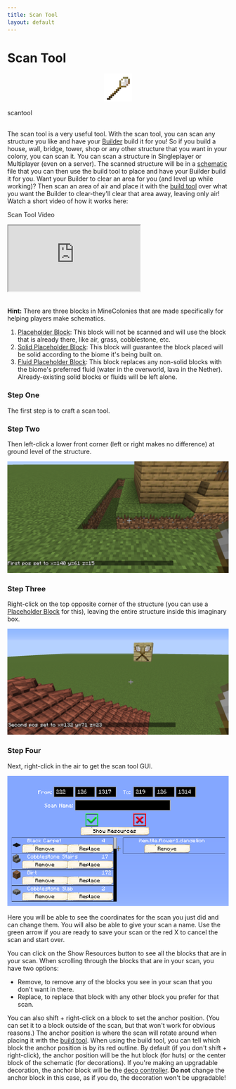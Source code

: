 ```yaml
---
title: Scan Tool
layout: default
---
```

# Scan Tool

<div class="infobox box text-center">
    <p style="text-align:center;"><img src="../../assets/images/icons/minecolonies/scan_tool.png" alt="Scantool"></p>
    <recipe>scantool</recipe>
</div>
<br>

The scan tool is a very useful tool. With the scan tool, you can scan any structure you like and have your [Builder](../../source/workers/builder) build it for you! So if you build a house, wall, bridge, tower, shop or any other structure that you want in your colony, you can scan it. You can scan a structure in Singleplayer or Multiplayer (even on a server). The scanned structure will be in a [schematic](../../source/tutorials/schematics) file that you can then use the build tool to place and have your Builder build it for you. Want your Builder to clear an area for you (and level up while working)? Then scan an area of air and place it with the [build tool](../../source/items/buildtool) over what you want the Builder to clear-they'll clear that area away, leaving only air! Watch a short video of how it works here:

<p class="h4">Scan Tool Video</p>

<div class="embed-responsive embed-responsive-16by9">
  <iframe class="embed-responsive-item" src="https://www.youtube.com/embed/mFIC3752o1c" allow="autoplay; encrypted-media" allowfullscreen></iframe>
</div>
<br>

**Hint:** There are three blocks in MineColonies that are made specifically for helping players make schematics.
1. [Placeholder Block](../../source/items/placeholderblocks): This block will not be scanned and will use the block that is already there, like air, grass, cobblestone, etc.
2. [Solid Placeholder Block](../../source/items/placeholderblocks): This block will guarantee the block placed will be solid according to the biome it's being built on.
3. [Fluid Placeholder Block](../../source/items/placeholderblocks): This block replaces any non-solid blocks with the biome's preferred fluid (water in the overworld, lava in the Nether). Already-existing solid blocks or fluids will be left alone.

### Step One

The first step is to craft a scan tool.
<br>

### Step Two

Then left-click a lower front corner (left or right makes no difference) at ground level of the structure.

![Point 1](../../assets/images/tutorial/scan1.png)

### Step Three

Right-click on the top opposite corner of the structure (you can use a [Placeholder Block](../../source/items/placeholderblocks) for this), leaving the entire structure inside this imaginary box.

![Point 2](../../assets/images/tutorial/scan2.png)

### Step Four

Next, right-click in the air to get the scan tool GUI.

![Scan Tool GUI](../../assets/images/gui/scan_tool_gui.png)

Here you will be able to see the coordinates for the scan you just did and can change them. You will also be able to give your scan a name. Use the green arrow if you are ready to save your scan or the red X to cancel the scan and start over.  

You can click on the Show Resources button to see all the blocks that are in your scan. When scrolling through the blocks that are in your scan, you have two options:

* Remove, to remove any of the blocks you see in your scan that you don't want in there.
* Replace, to replace that block with any other block you prefer for that scan.

You can also shift + right-click on a block to set the anchor position. (You can set it to a block outside of the scan, but that won't work for obvious reasons.) The anchor position is where the scan will rotate around when placing it with the [build tool](../../source/items/buildtool). When using the build tool, you can tell which block the anchor position is by its red outline. By default (if you don't shift + right-click), the anchor position will be the hut block (for huts) or the center block of the schematic (for decorations). If you're making an upgradable decoration, the anchor block will be the [deco controller](../../source/items/decocontroller). **Do not** change the anchor block in this case, as if you do, the decoration won't be upgradable!
